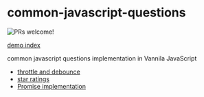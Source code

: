 # common-javascript-questions
<img src="https://img.shields.io/badge/PRs-welcome-brightgreen.svg" alt="PRs welcome!" />

[demo index ](https://whoami-shubham.github.io/common-javascript-questions/)

common javascript questions implementation in Vannila JavaScript 
 - [throttle and debounce](https://whoami-shubham.github.io/common-javascript-questions/throttle-and-debounce/index.html)
 - [star ratings](https://whoami-shubham.github.io/common-javascript-questions/start-ratings/index.html)
 - [Promise implementation](https://whoami-shubham.github.io/common-javascript-questions/promise/index.html)
